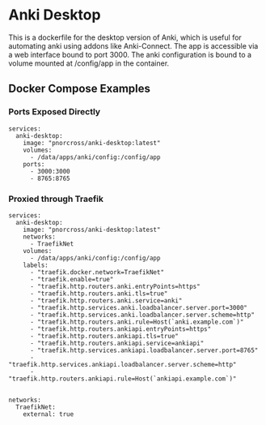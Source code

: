 # Anki Desktop

This is a dockerfile for the desktop version of Anki, which is useful for automating anki using addons like Anki-Connect. The app is accessible via a web interface bound to port 3000. The anki configuration is bound to a volume mounted at /config/app in the container. 


## Docker Compose Examples

### Ports Exposed Directly

```
services: 
  anki-desktop: 
    image: "pnorcross/anki-desktop:latest"
    volumes:
      - /data/apps/anki/config:/config/app
    ports: 
      - 3000:3000
      - 8765:8765
 ```

### Proxied through Traefik

```
services: 
  anki-desktop: 
    image: "pnorcross/anki-desktop:latest"
    networks:
      - TraefikNet
    volumes:
      - /data/apps/anki/config:/config/app
    labels:
      - "traefik.docker.network=TraefikNet"
      - "traefik.enable=true"
      - "traefik.http.routers.anki.entryPoints=https"
      - "traefik.http.routers.anki.tls=true"
      - "traefik.http.routers.anki.service=anki"
      - "traefik.http.services.anki.loadbalancer.server.port=3000"
      - "traefik.http.services.anki.loadbalancer.server.scheme=http"
      - "traefik.http.routers.anki.rule=Host(`anki.example.com`)"
      - "traefik.http.routers.ankiapi.entryPoints=https"
      - "traefik.http.routers.ankiapi.tls=true"
      - "traefik.http.routers.ankiapi.service=ankiapi"
      - "traefik.http.services.ankiapi.loadbalancer.server.port=8765"
      - "traefik.http.services.ankiapi.loadbalancer.server.scheme=http"
      - "traefik.http.routers.ankiapi.rule=Host(`ankiapi.example.com`)"

      
networks: 
  TraefikNet: 
    external: true
 ```
